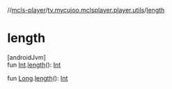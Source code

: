 //[mcls-player](../../index.md)/[tv.mycujoo.mclsplayer.player.utils](index.md)/[length](length.md)

# length

[androidJvm]\
fun [Int](https://kotlinlang.org/api/latest/jvm/stdlib/kotlin/-int/index.html).[length](length.md)(): [Int](https://kotlinlang.org/api/latest/jvm/stdlib/kotlin/-int/index.html)

fun [Long](https://kotlinlang.org/api/latest/jvm/stdlib/kotlin/-long/index.html).[length](length.md)(): [Int](https://kotlinlang.org/api/latest/jvm/stdlib/kotlin/-int/index.html)
